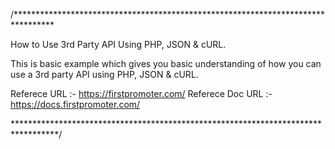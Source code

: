 /*********************************************************************************

How to Use 3rd Party API Using PHP, JSON & cURL.

This is basic example which gives you basic understanding of how you can use a 3rd party API using PHP, JSON & cURL.

Referece URL :- https://firstpromoter.com/
Referece Doc URL :-https://docs.firstpromoter.com/

**********************************************************************************/
